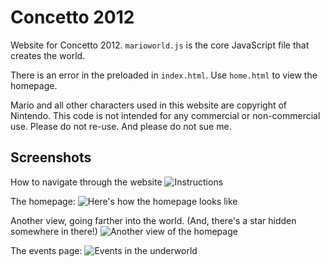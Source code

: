 Concetto 2012
=============

Website for Concetto 2012. `marioworld.js` is the core JavaScript file that creates the world.

There is an error in the preloaded in `index.html`. Use `home.html` to view the homepage.

Mario and all other characters used in this website are copyright of Nintendo. This code is not intended for any commercial or non-commercial use. Please do not re-use.
And please do not sue me.

Screenshots
-----------

How to navigate through the website
![Instructions](http://image-store.slidesharecdn.com/e90b5140-3441-11e4-866d-12313b024af0-large.jpeg)

The homepage:
![Here's how the homepage looks like](http://image-store.slidesharecdn.com/849942a8-c96b-11e3-ac3a-12313d318c38-large.jpeg)

Another view, going farther into the world. (And, there's a star hidden somewhere in there!)
![Another view of the homepage](http://image-store.slidesharecdn.com/0c28560a-3442-11e4-ae8c-22000a9780da-large.jpeg)

The events page:
![Events in the underworld](http://image-store.slidesharecdn.com/f995b23a-3441-11e4-b322-22000ab31218-large.jpeg)
